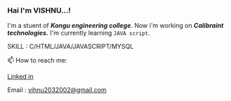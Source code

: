 ### Hai I'm VISHNU...!

<!--
**vishnu-prasath-005/vishnu-prasath-005** is a ✨ _special_ ✨ repository because its `README.md` (this file) appears on your GitHub profile.

Here are some ideas to get you started:

- 🔭 I’m currently working on ...
- 🌱 I’m currently learning ...
- 👯 I’m looking to collaborate on ...
- 🤔 I’m looking for help with ...
- 💬 Ask me about ...
- 📫 How to reach me: ...
- 😄 Pronouns: ...
- ⚡ Fun fact: ...
-->
I'm a stuent of ***Kongu engineering college***. 
Now i'm working on ***Calibraint technologies.***
I'm currently learning `JAVA script`.

SKILL : C/HTML/JAVA/JAVASCRIPT/MYSQL

📫 How to reach me:

 [Linked in ](https://www.linkedin.com/in/vishnu-prasath-s-709593223)
 
 Email : vihnu2032002@gmail.com               
